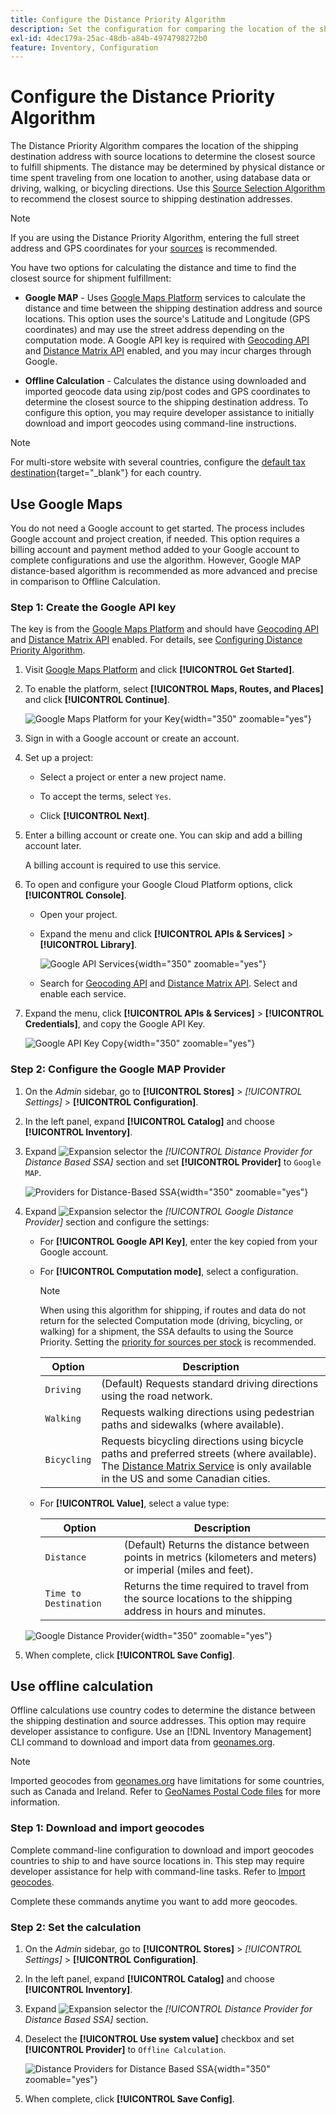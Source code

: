 ```yaml
---
title: Configure the Distance Priority Algorithm
description: Set the configuration for comparing the location of the shipping destination address with source locations to determine the closest source to fulfill shipments.
exl-id: 4dec179a-25ac-48db-a84b-4974798272b0
feature: Inventory, Configuration
---
```

# Configure the Distance Priority Algorithm

The Distance Priority Algorithm compares the location of the shipping destination address with source locations to determine the closest source to fulfill shipments. The distance may be determined by physical distance or time spent traveling from one location to another, using database data or driving, walking, or bicycling directions. Use this [Source Selection Algorithm](selection-reservations.md) to recommend the closest source to shipping destination addresses.

>[!NOTE]
>
>If you are using the Distance Priority Algorithm, entering the full street address and GPS coordinates for your [sources](sources-add.md) is recommended.

You have two options for calculating the distance and time to find the closest source for shipment fulfillment:

- **Google MAP** - Uses [Google Maps Platform][1] services to calculate the distance and time between the shipping destination address and source locations. This option uses the source's Latitude and Longitude (GPS coordinates) and may use the street address depending on the computation mode. A Google API key is required with [Geocoding API][2] and [Distance Matrix API][3] enabled, and you may incur charges through Google.

- **Offline Calculation** - Calculates the distance using downloaded and imported geocode data using zip/post codes and GPS coordinates to determine the closest source to the shipping destination address. To configure this option, you may require developer assistance to initially download and import geocodes using command-line instructions.

>[!NOTE]
>
>For multi-store website with several countries, configure the [default tax destination](../stores-purchase/tax-class.md#default-tax-destination){target="_blank"} for each country.

## Use Google Maps

You do not need a Google account to get started. The process includes Google account and project creation, if needed. This option requires a billing account and payment method added to your Google account to complete configurations and use the algorithm.
However, Google MAP distance-based algorithm is recommended as more advanced and precise in comparison to Offline Calculation.

### Step 1: Create the Google API key

The key is from the [Google Maps Platform][1] and should have [Geocoding API][2] and [Distance Matrix API][3] enabled. For details, see [Configuring Distance Priority Algorithm](distance-priority-algorithm.md).

1. Visit [Google Maps Platform][1] and click **[!UICONTROL Get Started]**.

1. To enable the platform, select **[!UICONTROL Maps, Routes, and Places]** and click **[!UICONTROL Continue]**.

    ![Google Maps Platform for your Key](assets/inventory-google-key1.png){width="350" zoomable="yes"}

1. Sign in with a Google account or create an account.

1. Set up a project:

   - Select a project or enter a new project name.

   - To accept the terms, select `Yes`.

   - Click **[!UICONTROL Next]**.

1. Enter a billing account or create one. You can skip and add a billing account later.

    A billing account is required to use this service.

1. To open and configure your Google Cloud Platform options, click **[!UICONTROL Console]**.

   - Open your project.

   - Expand the menu and click **[!UICONTROL APIs & Services]** > **[!UICONTROL Library]**.

      ![Google API Services](assets/inventory-google-key2.png){width="350" zoomable="yes"}

   - Search for [Geocoding API][2] and [Distance Matrix API][3]. Select and enable each service.

1. Expand the menu, click **[!UICONTROL APIs & Services]** > **[!UICONTROL Credentials]**, and copy the Google API Key.

    ![Google API Key Copy](assets/inventory-google-key3.png){width="350" zoomable="yes"}

### Step 2: Configure the Google MAP Provider

1. On the _Admin_ sidebar, go to **[!UICONTROL Stores]** > _[!UICONTROL Settings]_ > **[!UICONTROL Configuration]**.

1. In the left panel, expand **[!UICONTROL Catalog]** and choose **[!UICONTROL Inventory]**.

1. Expand ![Expansion selector](../assets/icon-display-expand.png) the _[!UICONTROL Distance Provider for Distance Based SSA]_ section and set **[!UICONTROL Provider]** to `Google MAP`.

    ![Providers for Distance-Based SSA](assets/config-catalog-inventory-distance-provider.png){width="350" zoomable="yes"}

1. Expand ![Expansion selector](../assets/icon-display-expand.png) the _[!UICONTROL Google Distance Provider]_ section and configure the settings:

   - For **[!UICONTROL Google API Key]**, enter the key copied from your Google account.

   - For **[!UICONTROL Computation mode]**, select a configuration.

      >[!NOTE]
      >
      >When using this algorithm for shipping, if routes and data do not return for the selected Computation mode (driving, bicycling, or walking) for a shipment, the SSA defaults to using the Source Priority. Setting the [priority for sources per stock](stocks-prioritize-sources.md) is recommended.

      | Option | Description |
      | ----- | ----- |
      | `Driving` | (Default) Requests standard driving directions using the road network. |
      | `Walking` | Requests walking directions using pedestrian paths and sidewalks (where available). |
      | `Bicycling` | Requests bicycling directions using bicycle paths and preferred streets (where available). The [Distance Matrix Service][4] is only available in the US and some Canadian cities. |

   - For **[!UICONTROL Value]**, select a value type:

      | Option | Description |
      | ----- | ----- |
      | `Distance` | (Default) Returns the distance between points in metrics (kilometers and meters) or imperial (miles and feet). |
      | `Time to Destination` | Returns the time required to travel from the source locations to the shipping address in hours and minutes. |

    ![Google Distance Provider](assets/config-catalog-inventory-distance-provider-settings.png){width="350" zoomable="yes"}

1. When complete, click **[!UICONTROL Save Config]**.

## Use offline calculation

Offline calculations use country codes to determine the distance between the shipping destination and source addresses. This option may require developer assistance to configure. Use an [!DNL Inventory Management] CLI command to download and import data from [geonames.org][5].

>[!NOTE]
>
>Imported geocodes from [geonames.org][5] have limitations for some countries, such as Canada and Ireland. Refer to [GeoNames Postal Code files][6] for more information.

### Step 1: Download and import geocodes

Complete command-line configuration to download and import geocodes countries to ship to and have source locations in. This step may require developer assistance for help with command-line tasks. Refer to [Import geocodes](cli.md#import-geocodes).

Complete these commands anytime you want to add more geocodes.

### Step 2: Set the calculation

1. On the _Admin_ sidebar, go to **[!UICONTROL Stores]** > _[!UICONTROL Settings]_ > **[!UICONTROL Configuration]**.

1. In the left panel, expand **[!UICONTROL Catalog]** and choose **[!UICONTROL Inventory]**.

1. Expand ![Expansion selector](../assets/icon-display-expand.png) the _[!UICONTROL Distance Provider for Distance Based SSA]_ section.

1. Deselect the **[!UICONTROL Use system value]** checkbox and set **[!UICONTROL Provider]** to `Offline Calculation`.

    ![Distance Providers for Distance Based SSA](assets/inventory-distance-offline.png){width="350" zoomable="yes"}

1. When complete, click **[!UICONTROL Save Config]**.

[1]: https://cloud.google.com/maps-platform/
[2]: https://developers.google.com/maps/documentation/geocoding/start
[3]: https://developers.google.com/maps/documentation/distance-matrix/start
[4]: https://developers.google.com/maps/documentation/javascript/distancematrix#travel_modes
[5]: https://www.geonames.org/
[6]: https://download.geonames.org/export/zip/readme.txt
